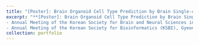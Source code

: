 ```yaml
---
title: "[Poster]: Brain Organoid Cell Type Prediction by Brain Single-cell Atlas Trained Annotation Model"
excerpt: "**[Poster]: Brain Organoid Cell Type Prediction by Brain Single-cell Atlas Trained Annotation Models**<br><img src='/images/Organoid_Cell_Type_Prediction.jpg'><br>- Annual Meeting of the Korean Society for Molecular and Cellular Biology (KSMCB) Neurodevelopment Division, Busan, Korea (July 2024) <br> 
- Annual Meeting of the Korean Society for Brain and Neural Sciences in conjunction with the Biennial Meeting of the Asian-Pacific Society for Neurochemistry (KSBNS-ASPN), Gyeongju, Korea (October 2024) <br>
- Annual Meeting of the Korean Society for Bioinformatics (KSBI), Gyeongju, Korea (October 2024)<br/>"
collection: portfolio
---
```

